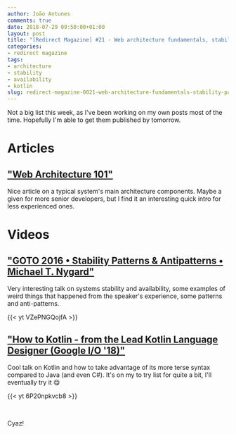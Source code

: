 ```yaml
---
author: João Antunes
comments: true
date: 2018-07-29 09:50:00+01:00
layout: post
title: "[Redirect Magazine] #21 - Web architecture fundamentals, stability patterns and antipatterns plus a quick look at Kotlin"
categories:
- redirect magazine
tags:
- architecture
- stability
- availability
- kotlin
slug: redirect-magazine-0021-web-architecture-fundamentals-stability-patterns-antipatterns-kotlin
---
```


Not a big list this week, as I've been working on my own posts most of the time. Hopefully I'm able to get them published by tomorrow.

# Articles
## ["Web Architecture 101"](https://engineering.videoblocks.com/web-architecture-101-a3224e126947)
Nice article on a typical system's main architecture components. Maybe a given for more senior developers, but I find it an interesting quick intro for less experienced ones.
<br/>
# Videos
## ["GOTO 2016 • Stability Patterns & Antipatterns • Michael T. Nygard"](https://youtu.be/VZePNGQojfA)
Very interesting talk on systems stability and availability, some examples of weird things that happened from the speaker's experience, some patterns and anti-patterns.

{{< yt VZePNGQojfA >}}
<br/>
## ["How to Kotlin - from the Lead Kotlin Language Designer (Google I/O '18)"](https://youtu.be/6P20npkvcb8)
Cool talk on Kotlin and how to take advantage of its more terse syntax compared to Java (and even C#). It's on my to try list for quite a bit, I'll eventually try it 😋

{{< yt 6P20npkvcb8 >}}

<br/>

Cyaz!